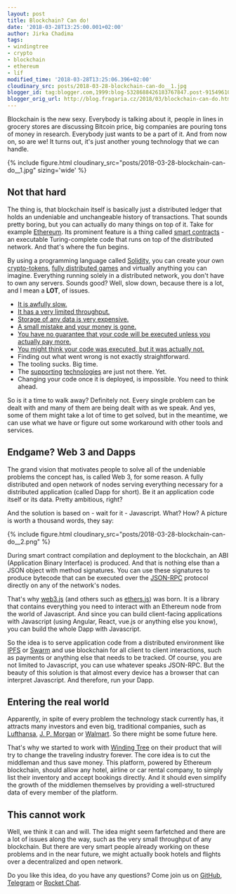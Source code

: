 ```yaml
---
layout: post
title: Blockchain? Can do!
date: '2018-03-28T13:25:00.001+02:00'
author: Jirka Chadima
tags:
- windingtree
- crypto
- blockchain
- ethereum
- líf
modified_time: '2018-03-28T13:25:06.396+02:00'
cloudinary_src: posts/2018-03-28-blockchain-can-do__1.jpg
blogger_id: tag:blogger.com,1999:blog-5328688426183767847.post-9154961035646733437
blogger_orig_url: http://blog.fragaria.cz/2018/03/blockchain-can-do.html
---
```


Blockchain is the new sexy. Everybody is talking about it, people in
lines in grocery stores are discussing Bitcoin price, big companies are
pouring tons of money in research. Everybody just wants to be a part of
it. And from now on, so are we\! It turns out, it's just another young
technology that we can
handle.

{% include figure.html cloudinary_src="posts/2018-03-28-blockchain-can-do__1.jpg" sizing='wide' %}

## Not that hard

The thing is, that blockchain itself is basically just a distributed
ledger that holds an undeniable and unchangeable history of
transactions. That sounds pretty boring, but you can actually do many
things on top of it. Take for example
[Ethereum](https://www.ethereum.org/). Its prominent feature is a thing
called [smart contracts](https://en.wikipedia.org/wiki/Smart_contract) -
an executable Turing-complete code that runs on top of the distributed
network. And that's where the fun begins.

By using a programming language called
[Solidity](https://solidity.readthedocs.io/en/v0.4.21/), you can create
your own [crypto-tokens](https://eidoo.io/erc20-tokens-list/), [fully
distributed games](https://cryptozombies.io/) and virtually anything you
can imagine. Everything running solely in a distributed network, you
don't have to own any servers. Sounds good? Well, slow down, because
there is a lot, and I mean a **LOT**, of issues.

  - [It is awfully
    slow.](https://ethereum.stackexchange.com/questions/58/why-is-the-average-block-time-17-seconds)
  - [It has a very limited
    throughput.](https://ethereum.stackexchange.com/questions/28666/whats-the-transaction-throughput-on-ethereum-how-fast-the-nodes-can-replicate)
  - [Storage of any data is very
    expensive.](https://ethereum.stackexchange.com/questions/872/what-is-the-cost-to-store-1kb-10kb-100kb-worth-of-data-into-the-ethereum-block)
  - [A small mistake and your money is
    gone.](https://www.coindesk.com/startup-lost-160-million-still-wants-shake-ethereum/)
  - [You have no guarantee that your code will be executed unless you
    actually pay
    more.](https://ethereum.stackexchange.com/questions/6107/what-is-the-default-ordering-of-transactions-during-mining-in-e-g-geth)
  - [You might think your code was executed, but it was actually
    not.](https://www.mycryptopedia.com/orphan-uncle-genesis-blocks-explained/)
  - Finding out what went wrong is not exactly straightforward.
  - The tooling sucks. Big time.
  - The
    [supporting](http://swarm-guide.readthedocs.io/en/latest/introduction.html)
    [technologies](https://github.com/ethereum/wiki/wiki/Whisper) are
    just not there. Yet.
  - Changing your code once it is deployed, is impossible. You need to
    think ahead.

So is it a time to walk away? Definitely not. Every single problem can
be dealt with and many of them are being dealt with as we speak. And
yes, some of them might take a lot of time to get solved, but in the
meantime, we can use what we have or figure out some workaround with
other tools and services.

## Endgame? Web 3 and Dapps

The grand vision that motivates people to solve all of the undeniable
problems the concept has, is called Web 3, for some reason. A fully
distributed and open network of nodes serving everything necessary for a
distributed application (called Dapp for short). Be it an application
code itself or its data. Pretty ambitious, right?

And the solution is based on - wait for it - Javascript. What? How? A
picture is worth a thousand words, they
say:

{% include figure.html cloudinary_src="posts/2018-03-28-blockchain-can-do__2.png" %}

During smart contract compilation and deployment to the blockchain, an
ABI (Application Binary Interface) is produced. And that is nothing else
than a JSON object with method signatures. You can use these signatures
to produce bytecode that can be executed over the
[JSON-RPC](https://en.wikipedia.org/wiki/JSON-RPC) protocol directly on
any of the network's nodes.

That's why [web3.js](https://github.com/ethereum/web3.js/) (and others
such as [ethers.js](https://github.com/ethers-io/ethers.js/)) was born.
It is a library that contains everything you need to interact with an
Ethereum node from the world of Javascript. And since you can build
client-facing applications with Javascript (using Angular, React, vue.js
or anything else you know), you can build the whole Dapp with
Javascript.

So the idea is to serve application code from a distributed environment
like [IPFS](https://ipfs.io/) or
[Swarm](https://ethereum.stackexchange.com/questions/375/what-is-swarm-and-what-is-it-used-for)
and use blockchain for all client to client interactions, such as
payments or anything else that needs to be tracked. Of course, you are
not limited to Javascript, you can use whatever speaks JSON-RPC. But the
beauty of this solution is that almost every device has a browser that
can interpret Javascript. And therefore, run your Dapp.

## Entering the real world

Apparently, in spite of every problem the technology stack currently
has, it attracts many investors and even big, traditional companies,
such as
[Lufthansa](https://www.tnooz.com/article/lufthansa-invests-blockchain-partners-winding-tree/),
[J. P. Morgan](https://www.jpmorgan.com/global/blockchain) or
[Walmart](https://cointelegraph.com/news/walmart-to-implement-blockchain-based-delivery-system).
So there might be some future here.

That's why we started to work with [Winding
Tree](https://windingtree.com/) on their product that will try to change
the traveling industry forever. The core idea is to cut the middleman
and thus save money. This platform, powered by Ethereum blockchain,
should allow any hotel, airline or car rental company, to simply list
their inventory and accept bookings directly. And it should even
simplify the growth of the middlemen themselves by providing a
well-structured data of every member of the platform.

## This cannot work

Well, we think it can and will. The idea might seem farfetched and there
are a lot of issues along the way, such as the very small throughput of
any blockchain. But there are very smart people already working on these
problems and in the near future, we might actually book hotels and
flights over a decentralized and open network.

Do you like this idea, do you have any questions? Come join us on
[GitHub](https://github.com/windingtree),
[Telegram](https://t.me/windingtree) or [Rocket
Chat](https://windingtree.rocket.chat/home).
